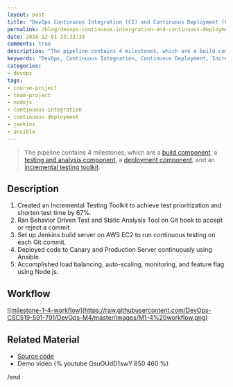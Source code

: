 ```yaml
---
layout: post
title: "DevOps Continuous Integration (CI) and Continuous Deployment (CD) Pipeline"
permalink: /blog/devops-continuous-intergration-and-continuous-deployment-pipeline
date: 2016-12-01 23:33:33
comments: true
description: "The pipeline contains 4 milestones, which are a build component, a testing and analysis component, a deployment component, and an incremental testing toolkit."
keywords: "DevOps, Continuous Integration, Continuous Deployment, Incremental Testing Toolkit, Node.js, AWS EC2, Jenkins, Ansible, mocha, ESlint, Redis, Monitoring, Auto-scaling, Load Balancing, Canary Release, Feature Flag"
categories:
- devops
tags:
- course-project
- team-project
- nodejs
- continuous-integration
- continuous-deployment
- jenkins
- ansible
---
```


> The pipeline contains 4 milestones, which are a [build component](https://github.com/DevOps-CSC519-591-791/DevOps-M1), a [testing and analysis component](https://github.com/DevOps-CSC519-591-791/DevOps-M2), a [deployment component](https://github.com/DevOps-CSC519-591-791/DevOps-M3), and an [incremental testing toolkit](https://github.com/DevOps-CSC519-591-791/DevOps-M4).

## Description

1. Created an Incremental Testing Toolkit to achieve test prioritization and shorten test time by 67%.
2. Ran Behavior Driven Test and Static Analysis Tool on Git hook to accept or reject a commit.
3. Set up Jenkins build server on AWS EC2 to run continuous testing on each Git commit.
4. Deployed code to Canary and Production Server continuously using Ansible.
5. Accomplished load balancing, auto-scaling, monitoring, and feature flag using Node.js.

## Workflow

<a href="https://raw.githubusercontent.com/DevOps-CSC519-591-791/DevOps-M4/master/images/M1-4%20workflow.png" class="swipebox" rel="gallery" title="milestone-1-4-workflow">
![milestone-1-4-workflow](https://raw.githubusercontent.com/DevOps-CSC519-591-791/DevOps-M4/master/images/M1-4%20workflow.png)
</a>

## Related Material

* <u><a href="https://github.com/DevOps-CSC519-591-791" target="_blank">Source code</a></u>
* Demo video
{% youtube GsuOUdD1swY 850 460 %}


/end
